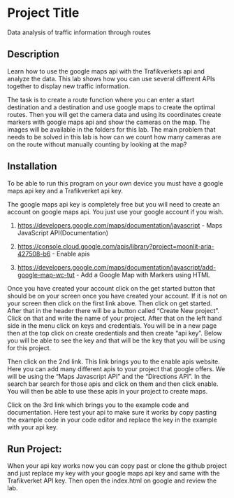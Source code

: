 # Project Title

Data analysis of traffic information through routes

## Description

Learn how to use the google maps api with the Trafikverkets api and analyze the data. This lab shows how you can use several different APIs together to display new traffic information.

The task is to create a route function where you can enter a start destination and a destination and use google maps to create the optimal routes. Then you will get the camera data and using its coordinates create markers with google maps api and show the cameras on the map. The images will be available in the folders for this lab. The main problem that needs to be solved in this lab is how can we count how many cameras are on the route without manually counting by looking at the map?

## Installation
To be able to run this program on your own device you must have a google maps api key and a Trafikverket api key.

The google maps api key is completely free but you will need to create an account on google maps api. You just use your google account if you wish. 

1. https://developers.google.com/maps/documentation/javascript - Maps JavaScript API(Documentation)

2. https://console.cloud.google.com/apis/library?project=moonlit-aria-427508-b6 - Enable apis

3. https://developers.google.com/maps/documentation/javascript/add-google-map-wc-tut - Add a Google Map with Markers using HTML

Once you have created your account click on the get started button that should be on your screen once you have created your account. If it is not on your screen then click on the first link above. Then click on get started. After that in the header there will be a button called “Create New project”. Click on that and write the name of your project. After that on the left hand side in the menu click on keys and credentials. You will be in a new page then at the top click on create credentials and then create “api key”. Below you will be able to see the key and that will be the key that you will be using for this project.

Then click on the 2nd link. This link brings you to the enable apis website. Here you can add many different apis to your project that google offers. We will be using the “Maps Javascript API” and the “Directions API”. In the search bar search for those apis and click on them and then click enable. You will then be able to use these apis in your project to create maps.

Click on the 3rd link which brings you to the example code and documentation. Here test your api to make sure it works by copy pasting the example code in your code editor and replace the key in the example with your api key.

## Run Project:

When your api key works now you can copy past or clone the github project and just replace my key with your google maps api key and same with the Trafikverket API key. Then open the index.html on google and review the lab.



